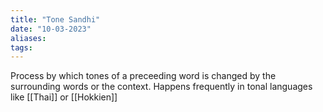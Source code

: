 ```yaml
---
title: "Tone Sandhi"
date: "10-03-2023"
aliases: 
tags:
---
```


Process by which tones of a preceeding word is changed by the surrounding words or the context. Happens frequently in tonal languages like [[Thai]] or [[Hokkien]]